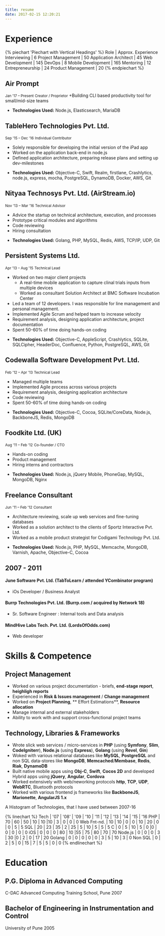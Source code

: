 ```yaml
---
title: resume
date: 2017-02-15 12:20:21
---
```


# Experience

{% piechart 'Piechart with Vertical Headings' %}
Role | Approx. Experience
Interviewing | 6
Project Management | 50
Application Architect | 45
Web Development | 145
DevOps | 8
Mobile Development | 165
Mentoring | 12
Entrepreneurship | 24
Product Management | 20
{% endpiechart %}

## Air Prompt
<small id="duration">Jan '17 – Present</small>
<small id="position">Creator / Proprietor</small>
+Building CLI based productivity tool for small/mid-size teams
- **Technologies Used:** Node.js, Elasticsearch, MariaDB

## TableHero Technologies Pvt. Ltd.
<small id="duration">Sep '15 – Dec '16</small>
<small id="position">Individual Contributor</small>
+ Solely responsible for developing the initial version of the iPad app
+ Worked on the application back-end in node.js
+ Defined application architecture, preparing release plans and setting up dev-milestones
- **Technologies Used:** Objective-C, Swift, Realm, firstlane, Crashlytics, node.js, express, mocha, PostgreSQL, DynamoDB, Docker, AWS, Git

## Nityaa Technosys Pvt. Ltd. (AirStream.io) 
<small id="duration">Nov '13 – Mar '16</small>
<small id="position">Technical Advisor</small>
+ Advice the startup on technical architecture, execution, and processes
+ Prototype critical modules and algorithms
+ Code reviewing
+ Hiring consultation
- **Technologies Used:** Golang, PHP, MySQL, Redis, AWS, TCP/IP, UDP, Git

## Persistent Systems Ltd.
<small id="duration">Apr '13 – Aug '15</small>
<small id="position">Technical Lead</small>
+ Worked on two major client projects
  - A real-time mobile application to capture clinal trials inputs from multiple devices  
  - Worked as consultant Solution Architect at BMC Software Incubation Center
+ Led a team of 12 developers. I was responsible for line management and personal management. 
+ Implemented Agile Scrum and helped team to increase velocity
+ Requirement analysis, designing application architecture, project documentation
+ Spent 50-60% of time doing  hands-on coding
- **Technologies Used:** Objective-C, AppleScript, Crashlytics, SQLite, SQLCipher, HeaderDoc, Confluence, Python, PostgreSQL, AWS, Git

## Codewalla Software Development Pvt. Ltd.
<small id="duration">Feb '12 – Apr '13</small>
<small id="position">Technical Lead</small>
+ Managed multiple teams
+ Implemented Agile process across various projects
+ Requirement analysis, designing application architecture
+ Code reviewing
+ Spent 50-60% of time doing  hands-on coding
- **Technologies Used:** Objective-C, Cocoa, SQLite/CoreData, Node.js, BackboneJS, Redis, MongoDB

## Foodkite Ltd. (UK)
<small id="duration">Aug '11 – Feb '12</small>
<small id="position">Co-founder / CTO</small>
+ Hands-on coding
+ Product management 
+ Hiring interns and  contractors
- **Technologies Used:** Node.js, jQuery Mobile, PhoneGap, MySQL, MongoDB, Nginx

## Freelance Consultant 
<small id="duration">Jun '11 – Feb '12</small>
<small id="position">Consultant</small>
+ Architecture reviewing, scale up web services and fine-tuning databases
+ Worked as a solution architect to the clients of Sportz Interactive Pvt. Ltd.
+ Worked as a mobile product strategist for Codigami Technology Pvt. Ltd.
- **Technologies Used:** Node.js, PHP,  MySQL, Memcache, MongoDB, Varnish, Apache, Objective-C, Cocoa

## 2007 - 2011 
#### June Software Pvt. Ltd. (TabToLearn / attended YCombinator program)
+ iOs Developer /  Business Analyst

#### Burrp Technologies Pvt. Ltd. (Burrp.com /  acquired by Network 18)
+ Sr. Software Engineer : Internal tools and Data analysis

#### MindHive Labs Tech.  Pvt. Ltd. (LordsOfOdds.com)
+ Web developer


# Skills & Competence 

## Project Management
+ Worked on various project documentation - briefs, **end-stage report**, **heighligh reports**
+ Experienced in **Risk & Issues management** / **Change management**
+ Worked on **Project Planning**, ** Effort Estimations**, **Resource allocation**
+ Manage  internal and external stakeholders
+ Ability to work with and support cross-functional project teams


## Technology, Libraries & Frameworks
+ Wrote slick web services / micro-services in  **PHP** (using **Symfony**, **Slim**, **CodeIgniterr**), **Node.js** (using **Express**), **Golang**  (using **Revel**, **Gin**)
+ Woked with various relational databases like **MySQL**, **PostgreSQL** and non SQL data-stores like **MongoDB**, **Memcached**/**Membase**, **Redis**, **Riak**, **DynamoDB**
+ Built native mobile apps using **Obj-C**, **Swift**, **Cocos 2D** and developed Hybrid apps using **jQuery**, **Angular**, **Cordova**
+ Worked extensively with web/neworking protocols **http**, **TCP**, **UDP**, **WebRTC**, Bluetooth protocols
+ Worked with various frontend js frameworks like **BackboneJS**, **Marionette**, **AngularJS 1.x**

A Histogram of Technologies, that I have used between 2007-16

{% linechart %}
Tech | '07 | '08' | '09 | '10  | '11 | '12 | '13 | '14  | '15 | '16
PHP | 70 | 60 | 50 | 10  | 10 |10 | 3 | 0 | 0 | 0
Web Fnt-nd. | 10 | 10 | 0 | 0  | 10 | 20 | 0 | 0 | 5 | 5
SQL | 20 | 23 | 35 | 2  | 25 | 5 | 10 | 5 | 5 | 5
C | 0 | 5 | 10 | 5  | 0 |0 | 0 | 0 | 0 | 0
iOS | 0 | 0 | 0 | 80  | 10 |55 | 75 | 80 | 70 | 70
Node.js | 0 | 0 | 0 | 3  | 30 |0 | 2 | 0 | 17 | 20
Golang | 0 | 0 | 0 | 0  | 0 | 3 | 5 | 10 | 3 | 0
Non SQL | 0 | 2 | 5 | 0  | 15 | 7 | 5 | 5 | 0 | 0
{% endlinechart %}


# Education

## P.G. Diploma in Advanced Computing
C-DAC Advanced Computing Training School,  Pune
2007
## Bachelor of Engineering  in  Instrumentation and Control
University of Pune
2005
